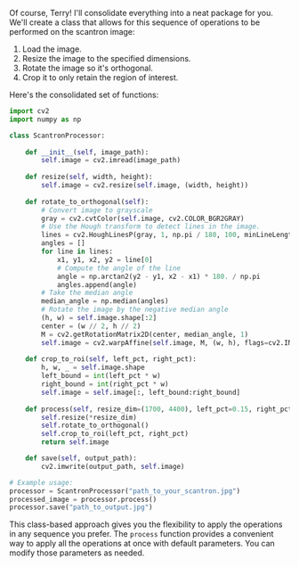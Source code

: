 Of course, Terry! I'll consolidate everything into a neat package for you. We'll create a class that allows for this sequence of operations to be performed on the scantron image:

1. Load the image.
2. Resize the image to the specified dimensions.
3. Rotate the image so it's orthogonal.
4. Crop it to only retain the region of interest.

Here's the consolidated set of functions:

```python
import cv2
import numpy as np

class ScantronProcessor:
    
    def __init__(self, image_path):
        self.image = cv2.imread(image_path)
    
    def resize(self, width, height):
        self.image = cv2.resize(self.image, (width, height))
    
    def rotate_to_orthogonal(self):
        # Convert image to grayscale
        gray = cv2.cvtColor(self.image, cv2.COLOR_BGR2GRAY)
        # Use the Hough transform to detect lines in the image.
        lines = cv2.HoughLinesP(gray, 1, np.pi / 180, 100, minLineLength=200, maxLineGap=5)
        angles = []
        for line in lines:
            x1, y1, x2, y2 = line[0]
            # Compute the angle of the line
            angle = np.arctan2(y2 - y1, x2 - x1) * 180. / np.pi
            angles.append(angle)
        # Take the median angle
        median_angle = np.median(angles)
        # Rotate the image by the negative median angle
        (h, w) = self.image.shape[:2]
        center = (w // 2, h // 2)
        M = cv2.getRotationMatrix2D(center, median_angle, 1)
        self.image = cv2.warpAffine(self.image, M, (w, h), flags=cv2.INTER_LINEAR, borderMode=cv2.BORDER_REPLICATE)
    
    def crop_to_roi(self, left_pct, right_pct):
        h, w, _ = self.image.shape
        left_bound = int(left_pct * w)
        right_bound = int(right_pct * w)
        self.image = self.image[:, left_bound:right_bound]
    
    def process(self, resize_dim=(1700, 4400), left_pct=0.15, right_pct=0.42):
        self.resize(*resize_dim)
        self.rotate_to_orthogonal()
        self.crop_to_roi(left_pct, right_pct)
        return self.image

    def save(self, output_path):
        cv2.imwrite(output_path, self.image)

# Example usage:
processor = ScantronProcessor("path_to_your_scantron.jpg")
processed_image = processor.process()
processor.save("path_to_output.jpg")
```

This class-based approach gives you the flexibility to apply the operations in any sequence you prefer. The `process` function provides a convenient way to apply all the operations at once with default parameters. You can modify those parameters as needed.